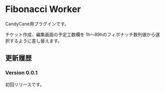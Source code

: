 # Fibonacci Worker

CandyCane用プラグインです。

チケット作成、編集画面の予定工数欄を
1h～89hのフィボナッチ数列値から選択するように差し替えます。

## 更新履歴

### Version 0.0.1

初回リリースです。

